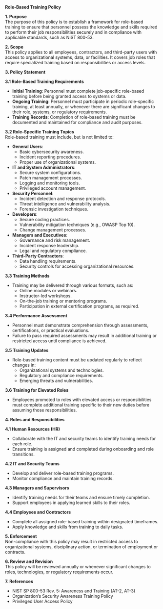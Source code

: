 **Role-Based Training Policy**

**1\. Purpose**  
The purpose of this policy is to establish a framework for role-based training to ensure that personnel possess the knowledge and skills required to perform their job responsibilities securely and in compliance with applicable standards, such as NIST 800-53.

**2\. Scope**  
This policy applies to all employees, contractors, and third-party users with access to organizational systems, data, or facilities. It covers job roles that require specialized training based on responsibilities or access levels.

**3\. Policy Statement**

**3.1 Role-Based Training Requirements**

- **Initial Training**: Personnel must complete job-specific role-based training before being granted access to systems or data.
- **Ongoing Training**: Personnel must participate in periodic role-specific training, at least annually, or whenever there are significant changes to their role, systems, or regulatory requirements.
- **Training Records**: Completion of role-based training must be documented and maintained for compliance and audit purposes.

**3.2 Role-Specific Training Topics**  
Role-based training must include, but is not limited to:

- **General Users**:
  - Basic cybersecurity awareness.
  - Incident reporting procedures.
  - Proper use of organizational systems.
- **IT and System Administrators**:
  - Secure system configurations.
  - Patch management processes.
  - Logging and monitoring tools.
  - Privileged account management.
- **Security Personnel**:
  - Incident detection and response protocols.
  - Threat intelligence and vulnerability analysis.
  - Forensic investigation techniques.
- **Developers**:
  - Secure coding practices.
  - Vulnerability mitigation techniques (e.g., OWASP Top 10).
  - Change management processes.
- **Managers and Executives**:
  - Governance and risk management.
  - Incident response leadership.
  - Legal and regulatory compliance.
- **Third-Party Contractors**:
  - Data handling requirements.
  - Security controls for accessing organizational resources.

**3.3 Training Methods**

- Training may be delivered through various formats, such as:
  - Online modules or webinars.
  - Instructor-led workshops.
  - On-the-job training or mentoring programs.
  - Participation in external certification programs, as required.

**3.4 Performance Assessment**

- Personnel must demonstrate comprehension through assessments, certifications, or practical evaluations.
- Failure to pass required assessments may result in additional training or restricted access until compliance is achieved.

**3.5 Training Updates**

- Role-based training content must be updated regularly to reflect changes in:
  - Organizational systems and technologies.
  - Regulatory and compliance requirements.
  - Emerging threats and vulnerabilities.

**3.6 Training for Elevated Roles**

- Employees promoted to roles with elevated access or responsibilities must complete additional training specific to their new duties before assuming those responsibilities.

**4\. Roles and Responsibilities**

**4.1 Human Resources (HR)**

- Collaborate with the IT and security teams to identify training needs for each role.
- Ensure training is assigned and completed during onboarding and role transitions.

**4.2 IT and Security Teams**

- Develop and deliver role-based training programs.
- Monitor compliance and maintain training records.

**4.3 Managers and Supervisors**

- Identify training needs for their teams and ensure timely completion.
- Support employees in applying learned skills to their roles.

**4.4 Employees and Contractors**

- Complete all assigned role-based training within designated timeframes.
- Apply knowledge and skills from training to daily tasks.

**5\. Enforcement**  
Non-compliance with this policy may result in restricted access to organizational systems, disciplinary action, or termination of employment or contracts.

**6\. Review and Revision**  
This policy will be reviewed annually or whenever significant changes to roles, technologies, or regulatory requirements occur.

**7\. References**

- NIST SP 800-53 Rev. 5: Awareness and Training (AT-2, AT-3)
- Organization’s Security Awareness Training Policy
- Privileged User Access Policy
